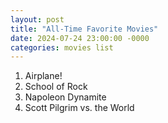 ```yaml
---
layout: post
title: "All-Time Favorite Movies"
date: 2024-07-24 23:00:00 -0000
categories: movies list
---
```


1. Airplane!
2. School of Rock
3. Napoleon Dynamite
4. Scott Pilgrim vs. the World